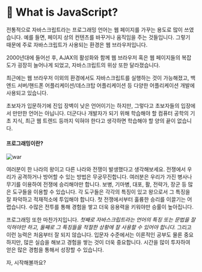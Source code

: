 # 📗  What is JavaScript?

전통적으로 자바스크립트라는 프로그래밍 언어는 웹 페이지를 가꾸는 용도로 많이 쓰였습니다. 예를 들면, 페이지 상의 컨텐츠를 바꾸거나 움직임을 주는 것들입니다. 그렇기 때문에 주로 자바스크립트가 사용되는 환경은 웹 브라우저입니다.

2000년대에 들어선 후, AJAX의 활성화와 함께 웹 브라우저 혹은 웹 페이지들의 복잡도가 굉장히 늘어나게 되었고, 자바스크립트의 위상 또한 달라졌습니다.

최근에는 웹 브라우저 이외의 환경에서도 자바스크립트를 실행하는 것이 가능해졌고, 백엔드 서버/핸드폰 어플리케이션/데스크탑 어플리케이션 등 다양한 어플리케이션 개발에 사용되고 있습니다.

초보자가 입문하기에 진입 장벽이 낮은 언어이기는 하지만, 그렇다고 초보자들의 입장에서 만만한 언어는 아닙니다. 더군다나 개발자가 되기 위해 학습해야 할 컴퓨터 공학의 기초 지식, 최근 웹 트렌드 등까지 익혀야 한다고 생각하면 학습해야 할 양의 끝이 없습니다.

#### 프로그래밍이란?

![war](https://s3.ap-northeast-2.amazonaws.com/bootcamp-prep-assets/images/war.jpg)

여러분이 한 나라의 왕이고 다른 나라와 전쟁이 발생했다고 생각해보세요. 전쟁에서 우리가 공격하거나 방어할 수 있는 방법은 무궁무진합니다. 여러분은 우리가 가진 병사나 무기를 이용하여 전쟁에 승리해야만 합니다. 보병, 기마병, 대포, 활, 전략가, 장군 등 많은 도구들을 이용할 수 있습니다. 각 도구들은 각각의 특징이 있고 왕으로서 그 특징을 잘 파악하고 적재적소에 투입해야 합니다. 첫 전쟁에서부터 훌륭한 승리를 이끌기는 어렵습니다. 수많은 전투를 통해 경험을 쌓고 더욱 응용력을 키워야만 승률이 높아집니다.

프로그래밍 또한 마찬가지입니다. _첫째로 자바스크립트라는 언어의 특징 또는 문법을 잘 익혀야만 하고, 둘째로 그 특징들을 적절한 상황에 잘 사용할 수 있어야 합니다._ 그리고 이런 능력은 처음부터 잘 되지 않습니다. 입문자 수준에서는 이론적인 공부도 물론 중요하지만, 많은 실습을 해보고 경험을 쌓는 것이 더욱 중요합니다. 시간을 많이 투자하여 얻은 많은 경험을 통해서 성장할 수 있습니다.

자, 시작해볼까요?
